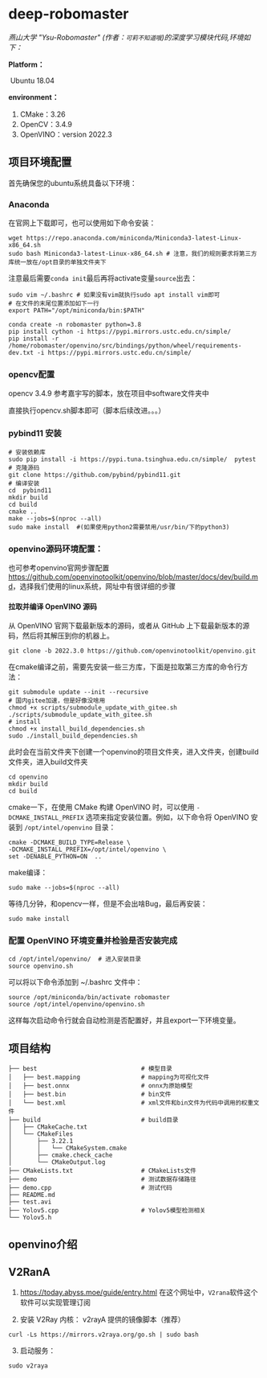 # deep-robomaster

*燕山大学 "Ysu-Robomaster" (作者：`可莉不知道哦`)的深度学习模块代码,环境如下：*

**Platform：**

​ Ubuntu 18.04

**environment：**

1. CMake：3.26
2. OpenCV：3.4.9
3. OpenVINO：version 2022.3

## 项目环境配置

首先确保您的ubuntu系统具备以下环境：

### Anaconda

在官网上下载即可，也可以使用如下命令安装：

```shell
wget https://repo.anaconda.com/miniconda/Miniconda3-latest-Linux-x86_64.sh
sudo bash Miniconda3-latest-Linux-x86_64.sh # 注意，我们的规则要求将第三方库统一放在/opt目录的单独文件夹下
```

注意最后需要`conda init`最后再将activate变量`source`出去：

```shell
sudo vim ~/.bashrc # 如果没有vim就执行sudo apt install vim即可
# 在文件的末尾位置添加如下一行
export PATH="/opt/miniconda/bin:$PATH"
```


```shell
conda create -n robomaster python=3.8
pip install cython -i https://pypi.mirrors.ustc.edu.cn/simple/
pip install -r /home/robomaster/openvino/src/bindings/python/wheel/requirements-dev.txt -i https://pypi.mirrors.ustc.edu.cn/simple/
```


### opencv配置

opencv 3.4.9 参考嘉宇写的脚本，放在项目中software文件夹中

直接执行opencv.sh脚本即可（脚本后续改进。。。）


### pybind11 安装

```shell
# 安装依赖库
sudo pip install -i https://pypi.tuna.tsinghua.edu.cn/simple/  pytest
# 克隆源码
git clone https://github.com/pybind/pybind11.git
# 编译安装
cd  pybind11
mkdir build
cd build
cmake ..
make --jobs=$(nproc --all)
sudo make install  #(如果使用python2需要禁用/usr/bin/下的python3)
```

### **openvino源码环境配置：**

也可参考openvino官网步骤配置<https://github.com/openvinotoolkit/openvino/blob/master/docs/dev/build.md>，选择我们使用的linux系统，网址中有很详细的步骤

#### 拉取并编译 OpenVINO 源码

从 OpenVINO 官网下载最新版本的源码，或者从 GitHub 上下载最新版本的源码，然后将其解压到你的机器上。

```shell
git clone -b 2022.3.0 https://github.com/openvinotoolkit/openvino.git
```

在cmake编译之前，需要先安装一些三方库，下面是拉取第三方库的命令行方法：

```shell
git submodule update --init --recursive
# 国内gitee加速，但是好像没啥用
chmod +x scripts/submodule_update_with_gitee.sh
./scripts/submodule_update_with_gitee.sh
# install
chmod +x install_build_dependencies.sh
sudo ./install_build_dependencies.sh
```


此时会在当前文件夹下创建一个openvino的项目文件夹，进入文件夹，创建build文件夹，进入build文件夹

```shell
cd openvino
mkdir build
cd build
```

cmake一下，在使用 CMake 构建 OpenVINO 时，可以使用 `-DCMAKE_INSTALL_PREFIX` 选项来指定安装位置。例如，以下命令将 OpenVINO 安装到 `/opt/intel/openvino` 目录：

```shell
cmake -DCMAKE_BUILD_TYPE=Release \
-DCMAKE_INSTALL_PREFIX=/opt/intel/openvino \
set -DENABLE_PYTHON=ON  ..
```

make编译：

```shell
sudo make --jobs=$(nproc --all)
```

等待几分钟，和opencv一样，但是不会出啥Bug，最后再安装：

```shell
sudo make install
```

### 配置 OpenVINO 环境变量并检验是否安装完成

```shell
cd /opt/intel/openvino/  # 进入安装目录
source openvino.sh
```

可以将以下命令添加到 ~/.bashrc 文件中：

```shell
source /opt/miniconda/bin/activate robomaster
source /opt/intel/openvino/openvino.sh
```

这样每次启动命令行就会自动检测是否配置好，并且export一下环境变量。

## 项目结构

```shell
├── best                             # 模型目录
│   ├── best.mapping                 # mapping为可视化文件
│   ├── best.onnx                    # onnx为原始模型
│   ├── best.bin                     # bin文件
│   └── best.xml                     # xml文件和bin文件为代码中调用的权重文件
├── build                            # build目录
│   ├── CMakeCache.txt
│   └── CMakeFiles
│       ├── 3.22.1
│       │   └── CMakeSystem.cmake
│       ├── cmake.check_cache
│       └── CMakeOutput.log
├── CMakeLists.txt                   # CMakeLists文件
├── demo                             # 测试数据存储路径
├── demo.cpp                         # 测试代码 
├── README.md
├── test.avi
├── Yolov5.cpp                       # Yolov5模型检测相关
└── Yolov5.h
```

## openvino介绍

## V2RanA

1. <https://today.abyss.moe/guide/entry.html> 在这个网址中，`V2rana`软件这个软件可以实现管理订阅

2. 安装 V2Ray 内核：
v2rayA 提供的镜像脚本（推荐）

```shell
curl -Ls https://mirrors.v2raya.org/go.sh | sudo bash
```

3. 启动服务：

```shell
sudo v2raya
```
